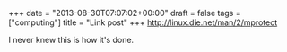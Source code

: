 +++
date = "2013-08-30T07:07:02+00:00"
draft = false
tags = ["computing"]
title = "Link post"
+++
http://linux.die.net/man/2/mprotect

I never knew this is how it's done.
